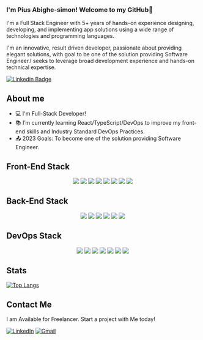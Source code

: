### I'm Pius Abighe-simon! Welcome to my GitHub👋

I'm a Full Stack Engineer with 5+ years of hands-on experience designing, developing, and implementing app solutions using a wide range of technologies and programming languages.

I'm an innovative, result driven developer, passionate about providing elegant solutions, with goal to be one of the solution providing Software Engineer.I seeks to leverage broad development experience and hands-on technical expertise.

[![Linkedin Badge](https://img.shields.io/badge/-LinkedIn-blue?style=flat-square&logo=Linkedin&logoColor=white&link=https://www.linkedin.com/in/pius-abighe-simon-b5ab83160/)](https://www.linkedin.com/in/pius-abighe-simon-b5ab83160/)


## About me
- :computer: I'm Full-Stack Developer!
- :books: I’m currently learning React/TypeScript/DevOps to improve my front-end skills and Industry Standard DevOps Practices.
- :outbox_tray: 2023 Goals: To become one of the solution providing Software Engineer.

## Front-End Stack
<div align='center'>
  <img src="https://img.shields.io/badge/HTML5-E34F26?style=for-the-badge&logo=html5&logoColor=white">
  <img src="https://img.shields.io/badge/CSS3-1572B6?style=for-the-badge&logo=css3&logoColor=white">
  <img src="https://img.shields.io/badge/JavaScript-323330?style=for-the-badge&logo=javascript&logoColor=F7DF1E">
  <img src="https://img.shields.io/badge/ajax-007ACC?style=for-the-badge&logo=ajax&logoColor=white">
  <img src="https://img.shields.io/badge/Jquery-007ACC?style=for-the-badge&logo=Jquery&logoColor=white">
  <img src="https://img.shields.io/badge/Bootstrap-CC6699?style=for-the-badge&logo=sass&logoColor=white">
  <img src="https://img.shields.io/badge/React-20232A?style=for-the-badge&logo=react&logoColor=61DAFB">
  <img src="https://img.shields.io/badge/SemanticUI-20232A?style=for-the-badge&logo=semanticui&logoColor=61DAFB">
</div>

## Back-End Stack
<div align="center">
    <img src="https://img.shields.io/badge/Python-3776AB?style=for-the-badge&logo=python&logoColor=white">
    <img src="https://img.shields.io/badge/Django-092E20?style=for-the-badge&logo=django&logoColor=white">
    <img src="https://img.shields.io/badge/PHP-777BB4?style=for-the-badge&logo=php&logoColor=white">
    <img src="https://img.shields.io/badge/MySQL-00000F?style=for-the-badge&logo=mysql&logoColor=white">
    <img src="https://img.shields.io/badge/PostgreSQL-316192?style=for-the-badge&logo=postgresql&logoColor=white">
    <img src="https://img.shields.io/badge/MongoDB-430098?style=for-the-badge&logo=MongoDB&logoColor=white">
</div>

## DevOps Stack
<div align="center">
    <img src="https://img.shields.io/badge/Git-3776AB?style=for-the-badge&logo=Git&logoColor=white">
    <img src="https://img.shields.io/badge/Github-092E20?style=for-the-badge&logo=Github&logoColor=white">
    <img src="https://img.shields.io/badge/Gitlab-777BB4?style=for-the-badge&logo=Gitlab&logoColor=white">
    <img src="https://img.shields.io/badge/Linux-430098?style=for-the-badge&logo=Linux&logoColor=white">
    <img src="https://img.shields.io/badge/Docker-430098?style=for-the-badge&logo=Docker&logoColor=white">
    <img src="https://img.shields.io/badge/Kubernetes-430098?style=for-the-badge&logo=Kubernetes&logoColor=white">
    <img src="https://img.shields.io/badge/AWS-430098?style=for-the-badge&logo=AWS&logoColor=white">
  
</div>

## Stats

[![Top Langs](https://github-readme-stats.vercel.app/api/top-langs/?username=fegorstar&langs_count=8&theme=dark)](https://github.com/fegorstar/github-readme-stats)


## Contact Me
I am Available for Freelancer. Start a project with Me today!
<p align="left">
  <a href="https://www.linkedin.com/in/pius-abighe-simon/"><img alt="LinkedIn" title="LinkedIn" src="https://img.shields.io/badge/LinkedIn-0077B5?style=for-the-badge&logo=linkedin&logoColor=white"/></a>
  <a href="mailto:oghenefegor24@gmail.com"><img alt="Gmail" title="Gmail" src="https://img.shields.io/badge/Gmail-D14836?style=for-the-badge&logo=gmail&logoColor=white"/></a>
</p>



